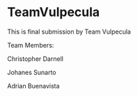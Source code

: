 # TeamVulpecula

This is final submission by Team Vulpecula

Team Members:

Christopher Darnell

Johanes Sunarto

Adrian Buenavista
